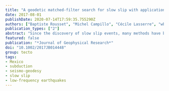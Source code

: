 ```yaml
---
title: "A geodetic matched-filter search for slow slip with application to the Mexico subduction zone"
date: 2017-08-01
publishDate: 2020-07-14T17:59:35.755290Z
authors: ["Baptiste Rousset", "Michel Campillo", "Cécile Lasserre", "wbfrank", "Nathalie Cotte", "Andrea Walpersdorf", "Anne Socquet", "Vladimir Kostoglodov"]
publication_types: ["2"]
abstract: "Since the discovery of slow slip events, many methods have been successfully applied to model obvious transient events in geodetic time series, such as the widely used network strain filter. Independent seismological observations of tremors or low-frequency earthquakes and repeating earthquakes provide evidence of low-amplitude slow deformation but do not always coincide with clear occurrences of transient signals in geodetic time series. Here we aim to extract the signal corresponding to slow slips hidden in the noise of GPS time series, without using information from independent data sets. We first build a library of synthetic slow slip event templates by assembling a source function with Green's functions for a discretized fault. We then correlate the templates with postprocessed GPS time series. Once the events have been detected in time, we estimate their duration $T$ and magnitude $M_w$ by modeling a weighted stack of GPS time series. An analysis of synthetic time series shows that this method is able to resolve the correct timing, location, $T$ , and $M_w$ of events larger than $M_w$ 6 in the context of the Mexico subduction zone. Applied on a real data set of 29 GPS time series in the Guerrero area from 2005 to 2014, this technique allows us to detect 28 transient events from $M_w$ 6.3 to 7.2 with durations that range from 3 to 39 days. These events have a dominant recurrence time of 40 days and are mainly located at the downdip edges of the $M_w >$ 7.5 slow slip events."
featured: false
publication: "*Journal of Geophysical Research*"
doi: "10.1002/2017JB014448"
group: tecto
tags:
- Mexico
- subduction
- seismo-geodesy
- slow slip
- low-frequency earthquakes
---
```


